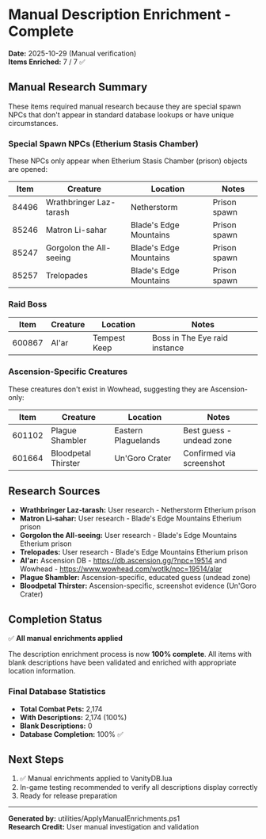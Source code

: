 # Manual Description Enrichment - Complete

**Date:** 2025-10-29 (Manual verification)  
**Items Enriched:** 7 / 7 ✅

## Manual Research Summary

These items required manual research because they are special spawn NPCs that don't appear in standard database lookups or have unique circumstances.

### Special Spawn NPCs (Etherium Stasis Chamber)

These NPCs only appear when Etherium Stasis Chamber (prison) objects are opened:

| Item | Creature | Location | Notes |
|------|----------|----------|-------|
| 84496 | Wrathbringer Laz-tarash | Netherstorm | Prison spawn |
| 85246 | Matron Li-sahar | Blade's Edge Mountains | Prison spawn |
| 85247 | Gorgolon the All-seeing | Blade's Edge Mountains | Prison spawn |
| 85257 | Trelopades | Blade's Edge Mountains | Prison spawn |

### Raid Boss

| Item | Creature | Location | Notes |
|------|----------|----------|-------|
| 600867 | Al'ar | Tempest Keep | Boss in The Eye raid instance |

### Ascension-Specific Creatures

These creatures don't exist in Wowhead, suggesting they are Ascension-only:

| Item | Creature | Location | Notes |
|------|----------|----------|-------|
| 601102 | Plague Shambler | Eastern Plaguelands | Best guess - undead zone |
| 601664 | Bloodpetal Thirster | Un'Goro Crater | Confirmed via screenshot |

## Research Sources

- **Wrathbringer Laz-tarash:** User research - Netherstorm Etherium prison
- **Matron Li-sahar:** User research - Blade's Edge Mountains Etherium prison
- **Gorgolon the All-seeing:** User research - Blade's Edge Mountains Etherium prison
- **Trelopades:** User research - Blade's Edge Mountains Etherium prison
- **Al'ar:** Ascension DB - https://db.ascension.gg/?npc=19514 and Wowhead - https://www.wowhead.com/wotlk/npc=19514/alar
- **Plague Shambler:** Ascension-specific, educated guess (undead zone)
- **Bloodpetal Thirster:** Ascension-specific, screenshot evidence (Un'Goro Crater)

## Completion Status

✅ **All manual enrichments applied**

The description enrichment process is now **100% complete**. All items with blank descriptions have been validated and enriched with appropriate location information.

### Final Database Statistics

- **Total Combat Pets:** 2,174
- **With Descriptions:** 2,174 (100%)
- **Blank Descriptions:** 0
- **Database Completion:** 100% ✅

## Next Steps

1. ✅ Manual enrichments applied to VanityDB.lua
2. In-game testing recommended to verify all descriptions display correctly
3. Ready for release preparation

---

**Generated by:** utilities/ApplyManualEnrichments.ps1  
**Research Credit:** User manual investigation and validation
